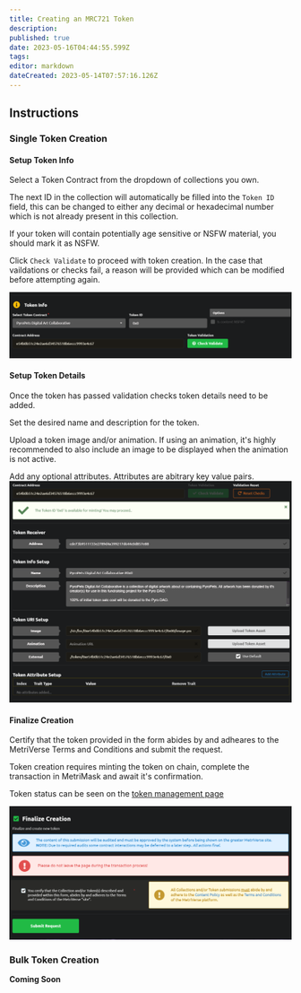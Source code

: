 ```yaml
---
title: Creating an MRC721 Token
description: 
published: true
date: 2023-05-16T04:44:55.599Z
tags: 
editor: markdown
dateCreated: 2023-05-14T07:57:16.126Z
---
```


## Instructions
### Single Token Creation
#### Setup Token Info
Select a Token Contract from the dropdown of collections you own.

The next ID in the collection will automatically be filled into the `Token ID` field, this can be changed to either any decimal or hexadecimal number which is not already present in this collection.

If your token will contain potentially age sensitive or NSFW material, you should mark it as NSFW.

Click `Check Validate` to proceed with token creation. In the case that vaildations or checks fail, a reason will be provided which can be modified before attempting again.

![select_contract.png](/developer-guides/select_contract.png)


#### Setup Token Details
Once the token has passed validation checks token details need to be added.

Set the desired name and description for the token.

Upload a token image and/or animation. If using an animation, it's highly recommended to also include an image to be displayed when the animation is not active.

Add any optional attributes. Attributes are abitrary key value pairs.
![token_details.png](/developer-guides/token_details.png)

#### Finalize Creation
Certify that the token provided in the form abides by and adheares to the MetriVerse Terms and Conditions and submit the request.

Token creation requires minting the token on chain, complete the transaction in MetriMask and await it's confirmation.

Token status can be seen on the [token management page](https://metriverse.exchange/app/manage/token)

![submit_create_token.png](/developer-guides/submit_create_token.png)

### Bulk Token Creation

**Coming Soon**

